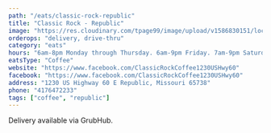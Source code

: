 ```yaml
---
path: "/eats/classic-rock-republic"
title: "Classic Rock - Republic"
image: "https://res.cloudinary.com/tpage99/image/upload/v1586830151/local417eats/local417eatslogo.png"
orderops: "delivery, drive-thru"
category: "eats"
hours: "6am-8pm Monday through Thursday. 6am-9pm Friday. 7am-9pm Saturday and Sunday"
eatsType: "Coffee"
website: "https://www.facebook.com/ClassicRockCoffee1230USHwy60"
facebook: "https://www.facebook.com/ClassicRockCoffee1230USHwy60"
address: "1230 US Highway 60 E Republic, Missouri 65738"
phone: "4176472233"
tags: ["coffee", "republic"]
---
```


Delivery available via GrubHub.
